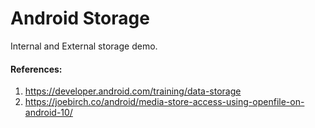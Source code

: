 # Android Storage

Internal and External storage demo.

#### References:
1. https://developer.android.com/training/data-storage
2. https://joebirch.co/android/media-store-access-using-openfile-on-android-10/
